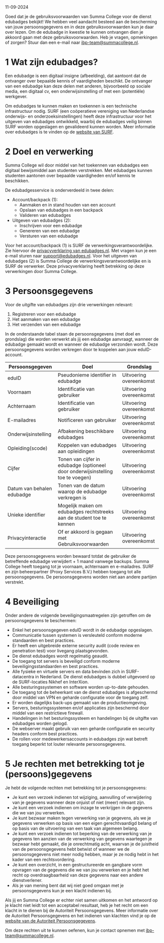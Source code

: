 11-09-2024

Goed dat je de gebruiksvoorwaarden van Summa College voor de dienst edubadges bekijkt! We hebben veel aandacht besteed aan de bescherming van jouw persoonsgegevens en in deze gebruiksvoorwaarden kun je daar over lezen. Om de edubadge in kwestie te kunnen ontvangen dien je akkoord gaan met deze gebruiksvoorwaarden. Heb je vragen, opmerkingen of zorgen? Stuur dan een e-mail naar [ibp-team@summacollege.nl](mailto:ibp-team@summacollege.nl). 

# 1 Wat zijn edubadges?

Een edubadge is een digitaal insigne (afbeelding), dat aantoont dat de ontvanger over bepaalde kennis of vaardigheden beschikt. De ontvanger van een edubadge kan deze delen met anderen, bijvoorbeeld op sociale media, een digitaal cv, een onderwijsinstelling of met een (potentiële) werkgever.

Om edubadges te kunnen maken en toekennen is een technische infrastructuur nodig. SURF (een coöperatieve vereniging van Nederlandse onderwijs- en onderzoeksinstellingen) heeft deze infrastructuur voor het uitgeven van edubadges ontwikkeld, waarbij de edubadges veilig binnen SURF worden opgeslagen en gevalideerd kunnen worden. Meer informatie over edubadges is te vinden op de [website van SURF](https://surf.nl/edubadges).

# 2 Doel en verwerking

Summa College wil door middel van het toekennen van edubadges een digitaal bewijsmiddel aan studenten verstrekken. Met edubadges kunnen studenten aantonen over bepaalde vaardigheden en/of kennis te beschikken.

De edubadgesservice is onderverdeeld in twee delen:

* Account/backpack (1):
  * Aanmaken en in stand houden van een account
  * Opslaan van edubadges in een backpack
  * Valideren van edubadges
* Uitgeven van edubadges (2):
  * Inschrijven voor een edubadge
  * Genereren van een edubadge
  * Versturen van een edubadge

Voor het account/backpack (1) is SURF de verwerkingsverantwoordelijke. Zie hiervoor de [privacyverklaring van edubadges.nl](https://edubadges.nl/privacy). Met vragen kun je een e-mail sturen naar [support@edubadges.nl](mailto:support@edubadges.nl). Voor het uitgeven van edubadges (2) is Summa College de verwerkingsverantwoordelijke en is SURF de verwerker. Deze privacyverklaring heeft betrekking op deze verwerkingen door Summa College.

# 3 Persoonsgegevens

Voor de uitgifte van edubadges zijn drie verwerkingen relevant:

1. Registreren voor een edubadge
2. Het aanmaken van een edubadge
3. Het verzenden van een edubadge

In de onderstaande tabel staan de persoonsgegevens (met doel en grondslag) die worden verwerkt als jij een edubadge aanvraagt, wanneer de edubadge gemaakt wordt en wanneer de edubadge verzonden wordt. Deze persoonsgegevens worden verkregen door te koppelen aan jouw eduID-account.

| Persoonsgegeven | Doel | Grondslag |
| --------------- | ---- | --------- |
| eduID | Pseudonieme identifier in edubadge | Uitvoering overeenkomst |
| Voornaam | Identificatie van gebruiker | Uitvoering overeenkomst |
| Achternaam | Identificatie van gebruiker | Uitvoering overeenkomst |
| E-mailadres | Notificeren van gebruiker | Uitvoering overeenkomst |
| Onderwijsinstelling | Afbakening beschikbare edubadges | Uitvoering overeenkomst |
| Opleiding(scode) | Koppelen van edubadges aan opleidingen | Uitvoering overeenkomst |
| Cijfer | Tonen van cijfer in edubadge (optioneel door onderwijsinstelling toe te voegen) | Uitvoering overeenkomst |
| Datum van behalen edubadge | Tonen van de datum waarop de edubadge verkregen is | Uitvoering overeenkomst |
| Unieke identifier | Mogelijk maken om edubadges rechtstreeks aan de student toe te kennen | Uitvoering overeenkomst |
| Privacyinteractie | Of er akkoord is gegaan met Gebruiksvoorwaarden | Uitvoering overeenkomst |

Deze persoonsgegevens worden bewaard totdat de gebruiker de betreffende edubadge verwijdert + 1 maand vanwege backups. Summa College heeft toegang tot je voornaam, achternaam en e-mailadres. SURF en zijn beheerpartner (Proxy Services B.V.) hebben toegang tot alle persoonsgegevens. De persoonsgegevens worden niet aan andere partijen verstrekt.

# 4 Beveiliging

Onder andere de volgende beveiligingsmaatregelen zijn getroffen om de persoonsgegevens te beschermen:

* Enkel het persoonsgegeven eduID wordt in de edubadge opgeslagen.
* Communicatie tussen systemen is versleuteld conform moderne standaarden en best practices.
* Er heeft een uitgebreide externe security audit (code review en penetration test) voor livegang plaatsgevonden.
* De dienst edubadges wordt regelmatig geaudit.
* De toegang tot servers is beveiligd conform moderne beveiligingsstandaarden en best practices.
* Alle fysieke en virtuele servers en data bevinden zich in SURF-datacentra in Nederland. De dienst edubadges is dubbel uitgevoerd op de SURF-locaties Nikhef en InterXion.
* Alle besturingssystemen en software worden up-to-date gehouden.
* De toegang tot de beheerkant van de dienst edubadges is afgeschermd door middel van VPN en geharde configuratie voor de toegang zelf.
* Er worden dagelijks back-ups gemaakt van de productieomgeving.
* Servers, besturingssystemen en/of applicaties zijn beschermd door middel van een restrictieve firewall.
* Handelingen in het besturingssysteem en handelingen bij de uitgifte van edubadges worden gelogd.
* De webserver maakt gebruik van een geharde configuratie en security headers conform best practices.
* De rollen voor medewerkersaccounts in edubadges zijn wat betreft toegang beperkt tot louter relevante persoonsgegevens.

# 5 Je rechten met betrekking tot je (persoons)gegevens

Je hebt de volgende rechten met betrekking tot je persoonsgegevens:

* Je kunt een verzoek indienen tot wijziging, aanvulling of verwijdering van je gegevens wanneer deze onjuist of niet (meer) relevant zijn.
* Je kunt een verzoek indienen om inzage te verkrijgen in de gegevens die we van jou verwerken.
* Je kunt bezwaar maken tegen verwerking van je gegevens, als we je gegevens verwerken op basis van een eigen gerechtvaardigd belang of op basis van de uitvoering van een taak van algemeen belang.
* Je kunt een verzoek indienen tot beperking van de verwerking van je gegevens ten aanzien van de verwerking van gegevens waartegen je bezwaar hebt gemaakt, die je onrechtmatig acht, waarvan je de juistheid van de persoonsgegevens hebt betwist of wanneer we de persoonsgegevens niet meer nodig hebben, maar je ze nodig hebt in het kader van een rechtsvordering.
* Je kunt een overzicht, in een gestructureerde en gangbare vorm opvragen van de gegevens die we van jou verwerken en je hebt het recht op overdraagbaarheid van deze gegevens naar een andere dienstverlener.
* Als je van mening bent dat wij niet goed omgaan met je persoonsgegevens kun je een klacht indienen bij.

Als jij en Summa College er echter niet samen uitkomen en het antwoord op je klacht niet leidt tot een acceptabel resultaat, heb je het recht om een klacht in te dienen bij de Autoriteit Persoonsgegevens. Meer informatie over de Autoriteit Persoonsgegevens en het indienen van klachten vind je op de [website van de Autoriteit Persoonsgegevens](https://autoriteitpersoonsgegevens.nl).

Om deze rechten uit te kunnen oefenen, kun je contact opnemen met [ibp-team@summacollege.nl](mailto:ibp-team@summacollege.nl). 
